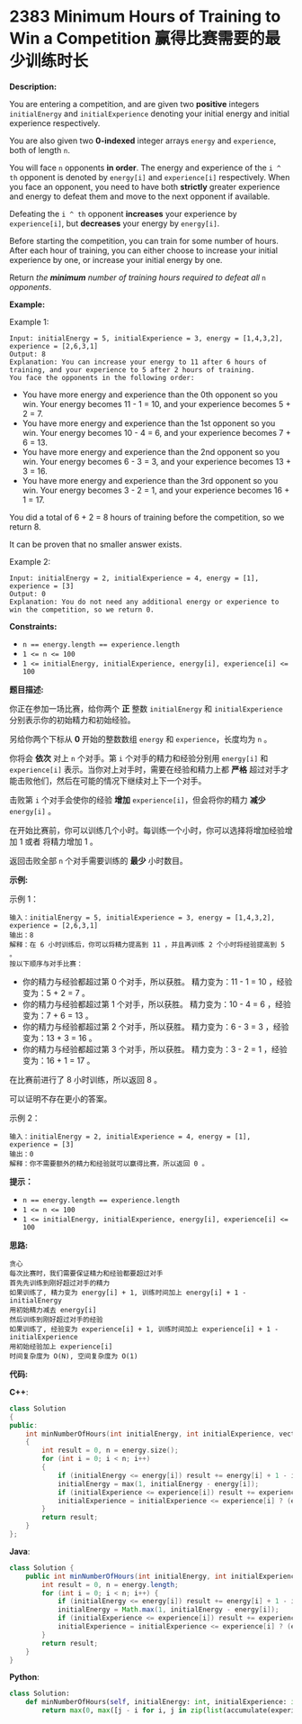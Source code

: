 # 2383 Minimum Hours of Training to Win a Competition 赢得比赛需要的最少训练时长

__Description:__

You are entering a competition, and are given two __positive__ integers `initialEnergy` and `initialExperience` denoting your initial energy and initial experience respectively.

You are also given two __0-indexed__ integer arrays `energy` and `experience`, both of length `n`.

You will face `n` opponents __in order__. The energy and experience of the `i ^ th` opponent is denoted by `energy[i]` and `experience[i]` respectively. When you face an opponent, you need to have both __strictly__ greater experience and energy to defeat them and move to the next opponent if available.

Defeating the `i ^ th` opponent __increases__ your experience by `experience[i]`, but __decreases__ your energy by `energy[i]`.

Before starting the competition, you can train for some number of hours. After each hour of training, you can either choose to increase your initial experience by one, or increase your initial energy by one.

Return _the __minimum__ number of training hours required to defeat all_ `n` _opponents_.

__Example:__

Example 1:

```text
Input: initialEnergy = 5, initialExperience = 3, energy = [1,4,3,2], experience = [2,6,3,1]
Output: 8
Explanation: You can increase your energy to 11 after 6 hours of training, and your experience to 5 after 2 hours of training.
You face the opponents in the following order:
```

- You have more energy and experience than the 0th opponent so you win.
  Your energy becomes 11 - 1 = 10, and your experience becomes 5 + 2 = 7.
- You have more energy and experience than the 1st opponent so you win.
  Your energy becomes 10 - 4 = 6, and your experience becomes 7 + 6 = 13.
- You have more energy and experience than the 2nd opponent so you win.
  Your energy becomes 6 - 3 = 3, and your experience becomes 13 + 3 = 16.
- You have more energy and experience than the 3rd opponent so you win.
  Your energy becomes 3 - 2 = 1, and your experience becomes 16 + 1 = 17.

You did a total of 6 + 2 = 8 hours of training before the competition, so we return 8.

It can be proven that no smaller answer exists.

Example 2:

```text
Input: initialEnergy = 2, initialExperience = 4, energy = [1], experience = [3]
Output: 0
Explanation: You do not need any additional energy or experience to win the competition, so we return 0.
```

__Constraints:__

- `n == energy.length == experience.length`
- `1 <= n <= 100`
- `1 <= initialEnergy, initialExperience, energy[i], experience[i] <= 100`

__题目描述:__

你正在参加一场比赛，给你两个 __正__ 整数 `initialEnergy` 和 `initialExperience` 分别表示你的初始精力和初始经验。

另给你两个下标从 __0__ 开始的整数数组 `energy` 和 `experience`，长度均为 `n` 。

你将会 __依次__ 对上 `n` 个对手。第 `i` 个对手的精力和经验分别用 `energy[i]` 和 `experience[i]` 表示。当你对上对手时，需要在经验和精力上都 __严格__ 超过对手才能击败他们，然后在可能的情况下继续对上下一个对手。

击败第 `i` 个对手会使你的经验 __增加__ `experience[i]`，但会将你的精力 __减少__  `energy[i]` 。

在开始比赛前，你可以训练几个小时。每训练一个小时，你可以选择将增加经验增加 1 或者 将精力增加 1 。

返回击败全部 `n` 个对手需要训练的 __最少__ 小时数目。

__示例:__

示例 1：

```text
输入：initialEnergy = 5, initialExperience = 3, energy = [1,4,3,2], experience = [2,6,3,1]
输出：8
解释：在 6 小时训练后，你可以将精力提高到 11 ，并且再训练 2 个小时将经验提高到 5 。
按以下顺序与对手比赛：
```

- 你的精力与经验都超过第 0 个对手，所以获胜。
  精力变为：11 - 1 = 10 ，经验变为：5 + 2 = 7 。
- 你的精力与经验都超过第 1 个对手，所以获胜。
  精力变为：10 - 4 = 6 ，经验变为：7 + 6 = 13 。
- 你的精力与经验都超过第 2 个对手，所以获胜。
  精力变为：6 - 3 = 3 ，经验变为：13 + 3 = 16 。
- 你的精力与经验都超过第 3 个对手，所以获胜。
  精力变为：3 - 2 = 1 ，经验变为：16 + 1 = 17 。

在比赛前进行了 8 小时训练，所以返回 8 。

可以证明不存在更小的答案。

示例 2：

```text
输入：initialEnergy = 2, initialExperience = 4, energy = [1], experience = [3]
输出：0
解释：你不需要额外的精力和经验就可以赢得比赛，所以返回 0 。
```

__提示：__

- `n == energy.length == experience.length`
- `1 <= n <= 100`
- `1 <= initialEnergy, initialExperience, energy[i], experience[i] <= 100`

__思路:__

```text
贪心
每次比赛时，我们需要保证精力和经验都要超过对手
首先先训练到刚好超过对手的精力
如果训练了, 精力变为 energy[i] + 1, 训练时间加上 energy[i] + 1 - initialEnergy
用初始精力减去 energy[i]
然后训练到刚好超过对手的经验
如果训练了, 经验变为 experience[i] + 1, 训练时间加上 experience[i] + 1 - initialExperience
用初始经验加上 experience[i]
时间复杂度为 O(N), 空间复杂度为 O(1)
```

__代码:__

__C++__:

```C++
class Solution 
{
public:
    int minNumberOfHours(int initialEnergy, int initialExperience, vector<int>& energy, vector<int>& experience) 
    {
        int result = 0, n = energy.size();
        for (int i = 0; i < n; i++) 
        {
            if (initialEnergy <= energy[i]) result += energy[i] + 1 - initialEnergy;
            initialEnergy = max(1, initialEnergy - energy[i]);
            if (initialExperience <= experience[i]) result += experience[i] + 1 - initialExperience;
            initialExperience = initialExperience <= experience[i] ? (experience[i] << 1) + 1 : initialExperience + experience[i];
        }
        return result;
    }
};
```

__Java__:

```Java
class Solution {
    public int minNumberOfHours(int initialEnergy, int initialExperience, int[] energy, int[] experience) {
        int result = 0, n = energy.length;
        for (int i = 0; i < n; i++) {
            if (initialEnergy <= energy[i]) result += energy[i] + 1 - initialEnergy;
            initialEnergy = Math.max(1, initialEnergy - energy[i]);
            if (initialExperience <= experience[i]) result += experience[i] + 1 - initialExperience;
            initialExperience = initialExperience <= experience[i] ? (experience[i] << 1) + 1 : initialExperience + experience[i];
        }
        return result;
    }
}
```

__Python__:

```Python
class Solution:
    def minNumberOfHours(self, initialEnergy: int, initialExperience: int, energy: List[int], experience: List[int]) -> int:
        return max(0, max([j - i for i, j in zip(list(accumulate(experience, initial=initialExperience))[:-1], experience)]) + 1) + max(0, 1 + sum(energy) - initialEnergy)
```
